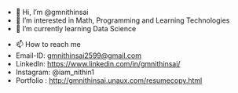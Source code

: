 - 👋 Hi, I’m @gmnithinsai
- 👀 I’m interested in Math, Programming and Learning Technologies
- 🌱 I’m currently learning Data Science
<!---- 💞️ I’m looking to collaborate on ...---->
- 📫 How to reach me  
- Email-ID: gmnithinsai2599@gmail.com  
- LinkedIn: https://www.linkedin.com/in/gmnithinsai/
- Instagram: @iam_nithin1
- Portfolio : http://gmnithinsai.unaux.com/resumecopy.html

<!---
gmnithinsai/gmnithinsai is a ✨ special ✨ repository because its `README.md` (this file) appears on your GitHub profile.
You can click the Preview link to take a look at your changes.
--->

